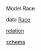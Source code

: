 Model.Race

data [Race](Model-Race.html#t:Race)

[relation](Model-Race.html#v:relation)

[schema](Model-Race.html#v:schema)
